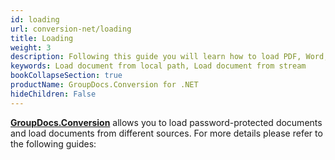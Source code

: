 ```yaml
---
id: loading
url: conversion-net/loading
title: Loading
weight: 3
description: Following this guide you will learn how to load PDF, Word, Excel, PowerPoint documents by local file path, stream or third-party storage for further processing with GroupDocs.Conversion for .NET API.
keywords: Load document from local path, Load document from stream
bookCollapseSection: true
productName: GroupDocs.Conversion for .NET
hideChildren: False
---
```

[**GroupDocs.Conversion**](https://products.groupdocs.com/conversion/net) allows you to load password-protected documents and load documents from different sources. For more details please refer to the following guides:
